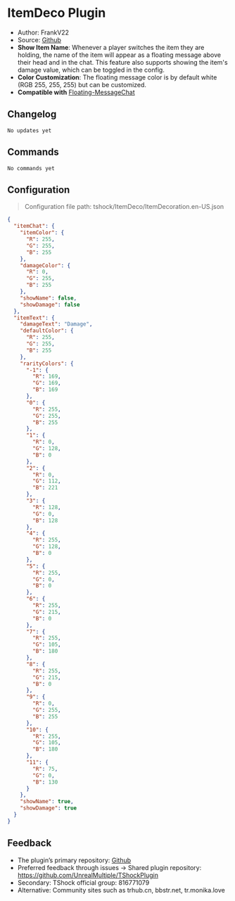 # ItemDeco Plugin

- Author: FrankV22
- Source: [Github](https://github.com/itsFrankV22/ItemsDeco-Plugin)
- **Show Item Name**: Whenever a player switches the item they are holding, the name of the item will appear as a floating message above their head and in the chat. This feature also supports showing the item's damage value, which can be toggled in the config.
- **Color Customization**: The floating message color is by default white (RGB 255, 255, 255) but can be customized.
- **Compatible with** [Floating-MessageChat](https://github.com/itsFrankV22/FloatingText-Chat)

## Changelog

```
No updates yet
```

## Commands
```
No commands yet
```

## Configuration
> Configuration file path: tshock/ItemDeco/ItemDecoration.en-US.json
```json
{
  "itemChat": {
    "itemColor": {
      "R": 255,
      "G": 255,
      "B": 255
    },
    "damageColor": {
      "R": 0,
      "G": 255,
      "B": 255
    },
    "showName": false,
    "showDamage": false
  },
  "itemText": {
    "damageText": "Damage",
    "defaultColor": {
      "R": 255,
      "G": 255,
      "B": 255
    },
    "rarityColors": {
      "-1": {
        "R": 169,
        "G": 169,
        "B": 169
      },
      "0": {
        "R": 255,
        "G": 255,
        "B": 255
      },
      "1": {
        "R": 0,
        "G": 128,
        "B": 0
      },
      "2": {
        "R": 0,
        "G": 112,
        "B": 221
      },
      "3": {
        "R": 128,
        "G": 0,
        "B": 128
      },
      "4": {
        "R": 255,
        "G": 128,
        "B": 0
      },
      "5": {
        "R": 255,
        "G": 0,
        "B": 0
      },
      "6": {
        "R": 255,
        "G": 215,
        "B": 0
      },
      "7": {
        "R": 255,
        "G": 105,
        "B": 180
      },
      "8": {
        "R": 255,
        "G": 215,
        "B": 0
      },
      "9": {
        "R": 0,
        "G": 255,
        "B": 255
      },
      "10": {
        "R": 255,
        "G": 105,
        "B": 180
      },
      "11": {
        "R": 75,
        "G": 0,
        "B": 130
      }
    },
    "showName": true,
    "showDamage": true
  }
}
```

## Feedback
- The plugin’s primary repository: [Github](https://github.com/itsFrankV22/ItemsDeco-Plugin)
- Preferred feedback through issues -> Shared plugin repository: https://github.com/UnrealMultiple/TShockPlugin
- Secondary: TShock official group: 816771079
- Alternative: Community sites such as trhub.cn, bbstr.net, tr.monika.love
